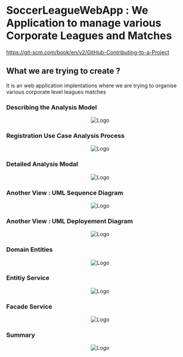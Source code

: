 # SoccerLeagueWebApp : We Application to manage various Corporate Leagues and Matches

https://git-scm.com/book/en/v2/GitHub-Contributing-to-a-Project

## What we are trying to create ?

It is an web application implentations where we are trying to organise various corporate level leagues matches 

### Describing the Analysis Model 
<p align="center">
	<img src="/explanation/1.png" alt="Logo">
</p>

### Registration Use Case Analysis Process 
<p align="center">
	<img src="/explanation/2.png" alt="Logo">
</p>

### Detailed Analysis Modal 
<p align="center">
	<img src="/explanation/3.png" alt="Logo">
</p>

### Another View : UML Sequence Diagram  
<p align="center">
	<img src="/explanation/4.png" alt="Logo">
</p>

### Another View : UML Deployement Diagram  
<p align="center">
	<img src="/explanation/5.png" alt="Logo">
</p>

### Domain Entities   
<p align="center">
	<img src="/explanation/6.png" alt="Logo">
</p>

### Entitiy Service   
<p align="center">
	<img src="/explanation/7.png" alt="Logo">
</p>

### Facade Service   
<p align="center">
	<img src="/explanation/8.png" alt="Logo">
</p>

### Summary   
<p align="center">
	<img src="/explanation/7.png" alt="Logo">
</p>

